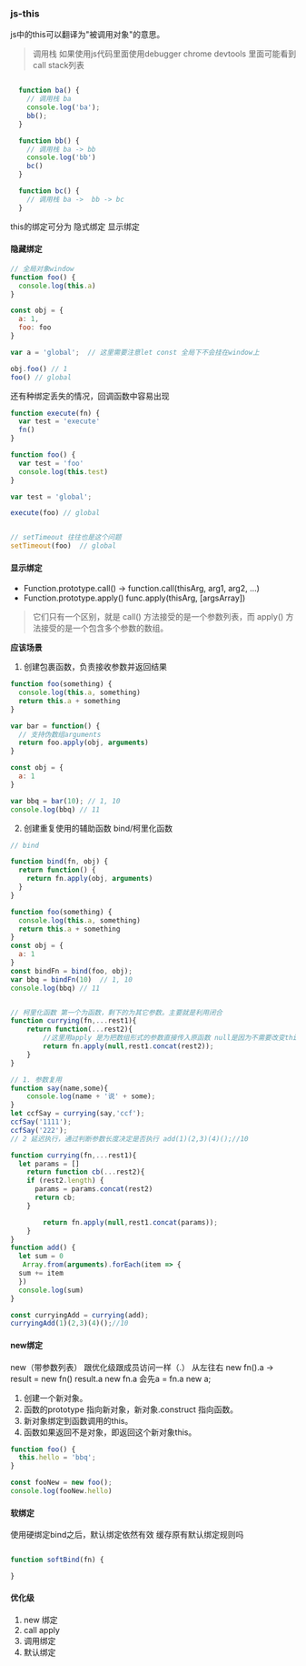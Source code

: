 ### js-this
js中的this可以翻译为"被调用对象"的意思。

> 调用栈  如果使用js代码里面使用debugger chrome devtools 里面可能看到 call stack列表
```javascript

  function ba() {
    // 调用栈 ba 
    console.log('ba');
    bb();
  }

  function bb() {
    // 调用栈 ba -> bb
    console.log('bb')
    bc()
  }

  function bc() {
    // 调用栈 ba ->  bb -> bc
  }
```

this的绑定可分为 隐式绑定 显示绑定

#### 隐藏绑定
```javascript
// 全局对象window
function foo() {
  console.log(this.a)
}

const obj = {
  a: 1,
  foo: foo
}

var a = 'global';  // 这里需要注意let const 全局下不会挂在window上

obj.foo() // 1
foo() // global
```

还有种绑定丢失的情况，回调函数中容易出现
```javascript
function execute(fn) {
  var test = 'execute'
  fn()
}

function foo() {
  var test = 'foo'
  console.log(this.test)
}

var test = 'global';

execute(foo) // global


// setTimeout 往往也是这个问题
setTimeout(foo)  // global

```

#### 显示绑定

- Function.prototype.call()   -> function.call(thisArg, arg1, arg2, ...)
- Function.prototype.apply()   func.apply(thisArg, [argsArray])
>它们只有一个区别，就是 call() 方法接受的是一个参数列表，而 apply() 方法接受的是一个包含多个参数的数组。

**应该场景**
1. 创建包裹函数，负责接收参数并返回结果
```javascript
function foo(something) {
  console.log(this.a, something)
  return this.a + something
}

var bar = function() {
  // 支持伪数组arguments
  return foo.apply(obj, arguments)
}

const obj = {
  a: 1
}

var bbq = bar(10); // 1, 10
console.log(bbq) // 11
```  
2. 创建重复使用的辅助函数  bind/柯里化函数
```javascript
// bind

function bind(fn, obj) {
  return function() {
    return fn.apply(obj, arguments)
  }
}

function foo(something) {
  console.log(this.a, something)
  return this.a + something
}
const obj = {
  a: 1
}
const bindFn = bind(foo, obj);
var bbq = bindFn(10)  // 1, 10
console.log(bbq) // 11


// 柯里化函数 第一个为函数，剩下的为其它参数。主要就是利用闭合
function currying(fn,...rest1){
	return function(...rest2){
		//这里用apply 是为把数组形式的参数直接传入原函数 null是因为不需要改变this
		return fn.apply(null,rest1.concat(rest2));
	}
}

// 1. 参数复用
function say(name,some){
	console.log(name + '说' + some);
}
let ccfSay = currying(say,'ccf');
ccfSay('1111'); 
ccfSay('222'); 
// 2 延迟执行，通过判断参数长度决定是否执行 add(1)(2,3)(4)();//10

function currying(fn,...rest1){
  let params = []
	return function cb(...rest2){
    if (rest2.length) {
      params = params.concat(rest2)
      return cb;
    }

		return fn.apply(null,rest1.concat(params));
	}
}
function add() {
  let sum = 0
   Array.from(arguments).forEach(item => {
  sum += item
  })
  console.log(sum)
}

const curryingAdd = currying(add);
curryingAdd(1)(2,3)(4)();//10

```

#### new绑定

new（带参数列表） 跟优化级跟成员访问一样（.） 从左往右  new fn().a   -> result = new fn()  result.a
new fn.a  会先a = fn.a   new a;


1. 创建一个新对象。
2. 函数的prototype 指向新对象，新对象.construct 指向函数。
3. 新对象绑定到函数调用的this。
4. 函数如果返回不是对象，即返回这个新对象this。

```javascript
function foo() {
  this.hello = 'bbq';
}

const fooNew = new foo();
console.log(fooNew.hello)
```
 
 #### 软绑定

使用硬绑定bind之后，默认绑定依然有效 缓存原有默认绑定规则吗
```javascript

function softBind(fn) {

}

```


 #### 优化级

 1. new 绑定
 2. call apply
 3. 调用绑定
 4. 默认绑定

